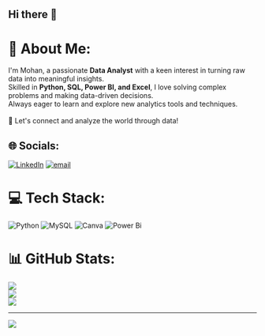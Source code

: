 ## Hi there 👋
# 💫 About Me:
I'm Mohan, a passionate **Data Analyst** with a keen interest in turning raw data into meaningful insights.<br> Skilled in **Python, SQL, Power BI, and Excel**, I love solving complex problems and making data-driven decisions.<br> Always eager to learn and explore new analytics tools and techniques.  <br><br>🚀 Let's connect and analyze the world through data! 


## 🌐 Socials:
[![LinkedIn](https://img.shields.io/badge/LinkedIn-%230077B5.svg?logo=linkedin&logoColor=white)](https://linkedin.com/in/mohan-b-14696b27b) [![email](https://img.shields.io/badge/Email-D14836?logo=gmail&logoColor=white)](mailto:mohandeepu2002@gmail.com) 

# 💻 Tech Stack:
![Python](https://img.shields.io/badge/python-3670A0?style=for-the-badge&logo=python&logoColor=ffdd54) ![MySQL](https://img.shields.io/badge/mysql-4479A1.svg?style=for-the-badge&logo=mysql&logoColor=white) ![Canva](https://img.shields.io/badge/Canva-%2300C4CC.svg?style=for-the-badge&logo=Canva&logoColor=white) ![Power Bi](https://img.shields.io/badge/power_bi-F2C811?style=for-the-badge&logo=powerbi&logoColor=black)
# 📊 GitHub Stats:
![](https://github-readme-stats.vercel.app/api?username=Mohan-deepu&theme=dark&hide_border=false&include_all_commits=false&count_private=false)<br/>
![](https://nirzak-streak-stats.vercel.app/?user=Mohan-deepu&theme=dark&hide_border=false)<br/>
![](https://github-readme-stats.vercel.app/api/top-langs/?username=Mohan-deepu&theme=dark&hide_border=false&include_all_commits=false&count_private=false&layout=compact)

---
[![](https://visitcount.itsvg.in/api?id=Mohan-deepu&icon=0&color=0)](https://visitcount.itsvg.in)

<!-- Proudly created with GPRM ( https://gprm.itsvg.in ) -->
